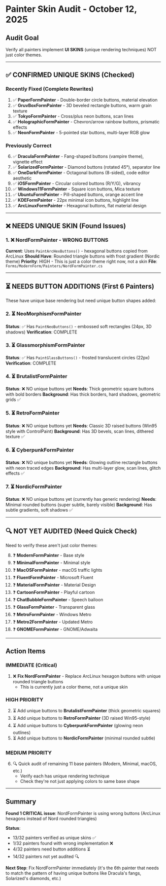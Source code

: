 # Painter Skin Audit - October 12, 2025

## Audit Goal
Verify all painters implement **UI SKINS** (unique rendering techniques) NOT just color themes.

---

## ✅ CONFIRMED UNIQUE SKINS (Checked)

### Recently Fixed (Complete Rewrites)
1. ✅ **PaperFormPainter** - Double-border circle buttons, material elevation
2. ✅ **GruvBoxFormPainter** - 3D beveled rectangle buttons, warm grain texture
3. ✅ **TokyoFormPainter** - Cross/plus neon buttons, scan lines
4. ✅ **HolographicFormPainter** - Chevron/arrow rainbow buttons, prismatic effects
5. ✅ **NeonFormPainter** - 5-pointed star buttons, multi-layer RGB glow

### Previously Correct
6. ✅ **DraculaFormPainter** - Fang-shaped buttons (vampire theme), vignette effect
7. ✅ **SolarizedFormPainter** - Diamond buttons (rotated 45°), separator line
8. ✅ **OneDarkFormPainter** - Octagonal buttons (8-sided), code editor aesthetic
9. ✅ **iOSFormPainter** - Circular colored buttons (R/Y/G), vibrancy
10. ✅ **Windows11FormPainter** - Square icon buttons, Mica texture
11. ✅ **UbuntuFormPainter** - Pill-shaped buttons, orange accent line
12. ✅ **KDEFormPainter** - 22px minimal icon buttons, highlight line
13. ✅ **ArcLinuxFormPainter** - Hexagonal buttons, flat material design

---

## ❌ NEEDS UNIQUE SKIN (Found Issues)

### 1. ❌ **NordFormPainter** - WRONG BUTTONS
**Current**: Uses `PaintArcHexButtons()` - hexagonal buttons copied from ArcLinux
**Should Have**: Rounded triangle buttons with frost gradient (Nordic theme)
**Priority**: HIGH - This is just a color theme right now, not a skin
**File**: `Forms/ModernForm/Painters/NordFormPainter.cs`

---

## ⏳ NEEDS BUTTON ADDITIONS (First 6 Painters)

These have unique base rendering but need unique button shapes added:

### 2. ⏳ **NeoMorphismFormPainter**
**Status**: ✅ Has `PaintNeoButtons()` - embossed soft rectangles (24px, 3D shadows)
**Verification**: COMPLETE

### 3. ⏳ **GlassmorphismFormPainter**
**Status**: ✅ Has `PaintGlassButtons()` - frosted translucent circles (22px)
**Verification**: COMPLETE

### 4. ⏳ **BrutalistFormPainter**
**Status**: ❌ NO unique buttons yet
**Needs**: Thick geometric square buttons with bold borders
**Background**: Has thick borders, hard shadows, geometric grids ✅

### 5. ⏳ **RetroFormPainter**
**Status**: ❌ NO unique buttons yet
**Needs**: Classic 3D raised buttons (Win95 style with ControlPaint)
**Background**: Has 3D bevels, scan lines, dithered texture ✅

### 6. ⏳ **CyberpunkFormPainter**
**Status**: ❌ NO unique buttons yet
**Needs**: Glowing outline rectangle buttons with neon traced edges
**Background**: Has multi-layer glow, scan lines, glitch effects ✅

### 7. ⏳ **NordicFormPainter**
**Status**: ❌ NO unique buttons yet (currently has generic rendering)
**Needs**: Minimal rounded buttons (super subtle, barely visible)
**Background**: Has subtle gradients, soft shadows ✅

---

## 🔍 NOT YET AUDITED (Need Quick Check)

Need to verify these aren't just color themes:

8. ❓ **ModernFormPainter** - Base style
9. ❓ **MinimalFormPainter** - Minimal style
10. ❓ **MacOSFormPainter** - macOS traffic lights
11. ❓ **FluentFormPainter** - Microsoft Fluent
12. ❓ **MaterialFormPainter** - Material Design
13. ❓ **CartoonFormPainter** - Playful cartoon
14. ❓ **ChatBubbleFormPainter** - Speech balloon
15. ❓ **GlassFormPainter** - Transparent glass
16. ❓ **MetroFormPainter** - Windows Metro
17. ❓ **Metro2FormPainter** - Updated Metro
18. ❓ **GNOMEFormPainter** - GNOME/Adwaita

---

## Action Items

### IMMEDIATE (Critical)
1. ❌ **Fix NordFormPainter** - Replace ArcLinux hexagon buttons with unique rounded triangle buttons
   - This is currently just a color theme, not a unique skin
   
### HIGH PRIORITY
2. ⏳ Add unique buttons to **BrutalistFormPainter** (thick geometric squares)
3. ⏳ Add unique buttons to **RetroFormPainter** (3D raised Win95-style)
4. ⏳ Add unique buttons to **CyberpunkFormPainter** (glowing neon outlines)
5. ⏳ Add unique buttons to **NordicFormPainter** (minimal rounded subtle)

### MEDIUM PRIORITY  
6. 🔍 Quick audit of remaining 11 base painters (Modern, Minimal, macOS, etc.)
   - Verify each has unique rendering technique
   - Check they're not just applying colors to same base shape

---

## Summary

**Found 1 CRITICAL issue**: NordFormPainter is using wrong buttons (ArcLinux hexagons instead of Nord rounded triangles)

**Status**:
- 13/32 painters verified as unique skins ✅
- 1/32 painters found with wrong implementation ❌
- 4/32 painters need button additions ⏳
- 14/32 painters not yet audited 🔍

**Next Step**: Fix NordFormPainter immediately (it's the 6th painter that needs to match the pattern of having unique buttons like Dracula's fangs, Solarized's diamonds, etc.)
